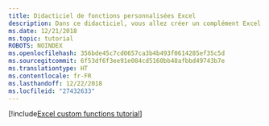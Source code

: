 ```yaml
---
title: Didacticiel de fonctions personnalisées Excel
description: Dans ce didacticiel, vous allez créer un complément Excel qui contient une fonction personnalisée qui effectue des calculs, requiert des données web ou lance un flux de données web.
ms.date: 12/21/2018
ms.topic: tutorial
ROBOTS: NOINDEX
ms.openlocfilehash: 356bde45c7cd0657ca3b4b493f0614285ef35c5d
ms.sourcegitcommit: 6f53df6f3ee91e084cd5160bb48afbbd49743b7e
ms.translationtype: HT
ms.contentlocale: fr-FR
ms.lasthandoff: 12/22/2018
ms.locfileid: "27432633"
---
```

[!include[Excel custom functions tutorial](../includes/file-tutorial-excel-custom-functions.md)]